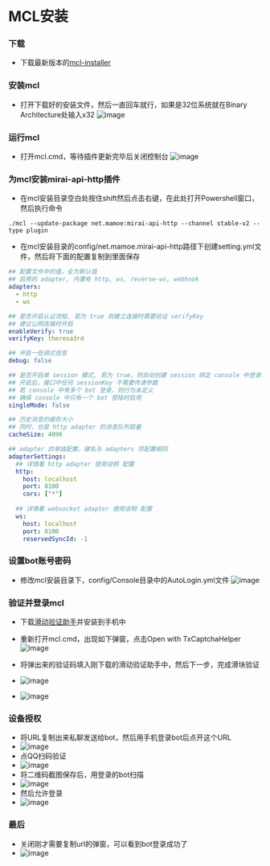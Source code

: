 # MCL安装

### 下载
- 下载最新版本的[mcl-installer](https://github.com/iTXTech/mcl-installer/releases)


### 安装mcl
- 打开下载好的安装文件，然后一直回车就行，如果是32位系统就在Binary Architecture处输入x32
![image](https://user-images.githubusercontent.com/89188316/161088266-461de87d-0e75-414b-aca3-fa3b7eb97e85.png)

### 运行mcl
- 打开mcl.cmd，等待插件更新完毕后关闭控制台
![image](https://user-images.githubusercontent.com/89188316/161089016-81ea8a98-1f74-4f11-96d8-679c5a613868.png)

### 为mcl安装mirai-api-http插件
- 在mcl安装目录空白处按住shift然后点击右键，在此处打开Powershell窗口，然后执行命令
```shell
./mcl --update-package net.mamoe:mirai-api-http --channel stable-v2 --type plugin
```
- 在mcl安装目录的config/net.mamoe.mirai-api-http路径下创建setting.yml文件，然后将下面的配置复制到里面保存
```yaml
## 配置文件中的值，全为默认值
## 启用的 adapter, 内置有 http, ws, reverse-ws, webhook
adapters:
  - http
  - ws

## 是否开启认证流程, 若为 true 则建立连接时需要验证 verifyKey
## 建议公网连接时开启
enableVerify: true
verifyKey: theresa3rd

## 开启一些调式信息
debug: false

## 是否开启单 session 模式, 若为 true，则自动创建 session 绑定 console 中登录的 bot
## 开启后，接口中任何 sessionKey 不需要传递参数
## 若 console 中有多个 bot 登录，则行为未定义
## 确保 console 中只有一个 bot 登陆时启用
singleMode: false

## 历史消息的缓存大小
## 同时，也是 http adapter 的消息队列容量
cacheSize: 4096

## adapter 的单独配置，键名与 adapters 项配置相同
adapterSettings:
  ## 详情看 http adapter 使用说明 配置
  http:
    host: localhost
    port: 8100
    cors: ["*"]
  
  ## 详情看 websocket adapter 使用说明 配置
  ws:
    host: localhost
    port: 8100
    reservedSyncId: -1
```

### 设置bot账号密码
- 修改mcl安装目录下，config/Console目录中的AutoLogin.yml文件
![image](https://user-images.githubusercontent.com/89188316/161096535-77340b3a-862b-426b-9c26-53c26f92832d.png)

### 验证并登录mcl
- 下载[滑动验证助手](https://github.com/mzdluo123/TxCaptchaHelper/releases)并安装到手机中

- 重新打开mcl.cmd，出现如下弹窗，点击Open with TxCaptchaHelper
![image](https://user-images.githubusercontent.com/89188316/161181330-1e1bf5a6-833d-465a-ab80-419c2cdaaa52.png)

- 将弹出来的验证码填入刚下载的滑动验证助手中，然后下一步，完成滑块验证
- ![image](https://user-images.githubusercontent.com/89188316/161178513-bf58f2a1-3c03-4f5b-aa0e-6c4c79119b96.png)
- ![image](https://user-images.githubusercontent.com/89188316/161178979-0655d719-36f1-46a7-93d2-ba9fbff51306.png)

### 设备授权
- 将URL复制出来私聊发送给bot，然后用手机登录bot后点开这个URL
- ![image](https://user-images.githubusercontent.com/89188316/161181132-b4c76afa-637a-4f27-9b2c-2a4c90226209.png)
- 点QQ扫码验证
- ![image](https://user-images.githubusercontent.com/89188316/161180368-66d0717b-f76e-4e88-bdaa-7f818e07fc33.png)
- 将二维码截图保存后，用登录的bot扫描
- ![image](https://user-images.githubusercontent.com/89188316/161180431-eff57a70-17e4-4c11-9195-805b57d8dd93.png)
- 然后允许登录
- ![image](https://user-images.githubusercontent.com/89188316/161180461-2a273c16-425b-46e6-8f97-52260ff30543.png)

### 最后
- 关闭刚才需要复制url的弹窗，可以看到bot登录成功了
- ![image](https://user-images.githubusercontent.com/89188316/161180912-388225c4-a67c-4722-95bc-0fc8902e6d50.png)








